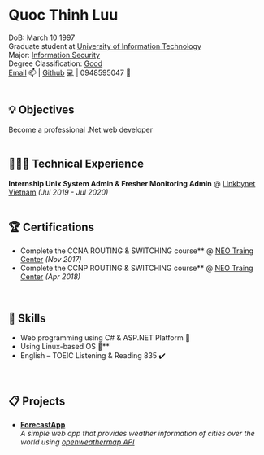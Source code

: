 
# Quoc Thinh Luu

DoB: March 10 1997<br>
Graduate student at [University of Information Technology](https://www.uit.edu.vn/)<br>
Major: [Information Security](https://dictionary.cambridge.org/vi/dictionary/english/information)<br> 
Degree Classification: [Good](https://dictionary.cambridge.org/vi/dictionary/english/good)<br>
[Email](mailto:quocthinhluu97@gmail.com) :mailbox: | [Github](https://github.com/quocthinhluu97/) 💻 | 0948595047 :iphone:<br>
<br>

## 💡 Objectives
Become a professional .Net web developer<br>
<br>
## 👩🏼‍💻 Technical Experience

**Internship Unix System Admin & Fresher Monitoring Admin** @ [Linkbynet Vietnam](https://www.linkbynet.com/) _(Jul 2019 - Jul 2020)_ <br>
<br>

## 🏆 Certifications

- Complete the CCNA ROUTING & SWITCHING course** @ [NEO Traing Center](https://neo.edu.vn/) _(Nov 2017)_ <br>
- Complete the CCNP ROUTING & SWITCHING course** @ [NEO Traing Center](https://neo.edu.vn/) _(Apr 2018)_ <br>
<br>

## 💬 Skills

- Web programming using C# & ASP.NET Platform 🚀<br>
- Using Linux-based OS 🐧**<br>
- English – TOEIC Listening & Reading 835 ✔️<br>
<br>

## 📋 Projects

- **[ForecastApp](https://github.com/quocthinhluu97/ForecastApp)**<br>
_A simple web app that provides weather information of cities over the world using [openweathermap API](https://openweathermap.org/api)_
